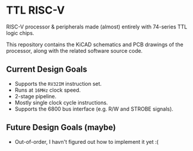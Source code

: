 # TTL RISC-V

RISC-V processor & peripherals made (almost) entirely with 74-series TTL logic chips.

This repository contains the KiCAD schematics and PCB drawings of the processor, along with the related software source code.

## Current Design Goals

* Supports the `RV32IM` instruction set.
* Runs at `16MHz` clock speed.
* 2-stage pipeline.
* Mostly single clock cycle instructions.
* Supports the 6800 bus interface (e.g. R/W and STROBE signals).

## Future Design Goals (maybe)

* Out-of-order, I havn't figured out how to implement it yet :(
